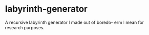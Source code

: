 # labyrinth-generator
A recursive labyrinth generator I made out of boredo- erm I mean for research purposes.
